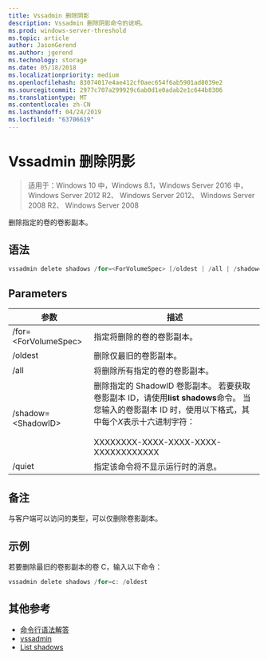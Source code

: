 ```yaml
---
title: Vssadmin 删除阴影
description: Vssadmin 删除阴影命令的说明。
ms.prod: windows-server-threshold
ms.topic: article
author: JasonGerend
ms.author: jgerend
ms.technology: storage
ms.date: 05/18/2018
ms.localizationpriority: medium
ms.openlocfilehash: 83074017e4ae412cf0aec654f6ab5901ad8039e2
ms.sourcegitcommit: 2977c707a299929c6ab0d1e0adab2e1c644b8306
ms.translationtype: MT
ms.contentlocale: zh-CN
ms.lasthandoff: 04/24/2019
ms.locfileid: "63706619"
---
```

# <a name="vssadmin-delete-shadows"></a>Vssadmin 删除阴影

>适用于：Windows 10 中，Windows 8.1，Windows Server 2016 中，Windows Server 2012 R2、 Windows Server 2012、 Windows Server 2008 R2、 Windows Server 2008

删除指定的卷的卷影副本。

## <a name="syntax"></a>语法

```PowerShell
vssadmin delete shadows /for=<ForVolumeSpec> [/oldest | /all | /shadow=<ShadowID>] [/quiet]
```

## <a name="parameters"></a>Parameters

|参数|描述|
|---|---|
|/for=\<ForVolumeSpec>|指定将删除的卷的卷影副本。|
|/oldest|删除仅最旧的卷影副本。|
|/all|将删除所有指定的卷的卷影副本。|
|/shadow=\<ShadowID>|删除指定的 ShadowID 卷影副本。 若要获取卷影副本 ID，请使用**list shadows**命令。 当您输入的卷影副本 ID 时，使用以下格式，其中每个*X*表示十六进制字符：<br><br>XXXXXXXX-XXXX-XXXX-XXXX-XXXXXXXXXXXX|
|/quiet|指定该命令将不显示运行时的消息。|

## <a name="remarks"></a>备注

与客户端可以访问的类型，可以仅删除卷影副本。

## <a name="examples"></a>示例

若要删除最旧的卷影副本的卷 C，输入以下命令：

```PowerShell
vssadmin delete shadows /for=c: /oldest
```

## <a name="additional-references"></a>其他参考

* [命令行语法解答](https://docs.microsoft.com/previous-versions/windows/it-pro/windows-server-2012-r2-and-2012/cc771080(v%3dws.11))
* [vssadmin](vssadmin.md)
* [List shadows](vssadmin-list-shadows.md)